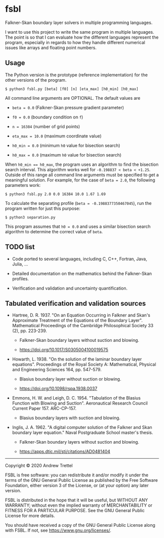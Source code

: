 fsbl
====

Falkner-Skan boundary layer solvers in multiple programming languages.

I want to use this project to write the same program in multiple languages.
The point is so that I can evaluate how the different languages represent the
program, especially in regards to how they handle different numerical issues
like arrays and floating point numbers.


## Usage

The Python version is the prototype (reference implementation) for the other
versions of the program.

    $ python3 fsbl.py [beta] [f0] [n] [eta_max] [h0_min] [h0_max]

All command line arguments are OPTIONAL.  The default values are

- `beta = 0.0` (Falkner-Skan pressure gradient parameter)

- `f0 = 0.0` (boundary condition on `f`)

- `n = 16384` (number of grid points)

- `eta_max = 10.0` (maximum coordinate value)

- `h0_min = 0.0` (minimum `h0` value for bisection search)

- `h0_max = 0.0` (maximum `h0` value for bisection search)

When `h0_min == h0_max`, the program uses an algorithm to find the bisection
search interval.  This algorithm works well for `-0.198837 < beta < +1.25`.
Outside of this range all command line arguments must be specified to get a
meaningful solution.  For example, for the case of `beta = 2.0`, the following
parameters work:

    $ python3 fsbl.py 2.0 0.0 16384 10.0 1.67 1.69

To calculate the separating profile (`beta = -0.1988377350467045`), run the
program written for just this purpose:

    $ python3 separation.py

This program assumes that `h0 = 0.0` and uses a similar bisection search
algorithm to determine the correct value of `beta`.


## TODO list

- Code ported to several languages, including C, C++, Fortran, Java, Julia, ...

- Detailed documentation on the mathematics behind the Falkner-Skan profiles.

- Verification and validation and uncertainty quantification.


## Tabulated verification and validation sources

- Hartree, D. R. 1937.  "On an Equation Occurring in Falkner and Skan's
  Approximate Treatment of the Equations of the Boundary Layer".  Mathematical
  Proceedings of the Cambridge Philosophical Society 33 (2), pp. 223-239.

    - Falkner-Skan boundary layers without suction and blowing.

    - <https://doi.org/10.1017/S0305004100019575>

- Howarth, L. 1938.  "On the solution of the laminar boundary layer equations".
  Proceedings of the Royal Society A: Mathematical, Physical and Engineering
  Sciences 164, pp. 547-579.

    - Blasius boundary layer without suction or blowing.

    - <https://doi.org/10.1098/rspa.1938.0037>

- Emmons, H. W. and Leigh, D. C. 1954.  "Tabulation of the Blasius Function
  with Blowing and Suction".  Aeronautical Research Council Current Paper 157.
  ARC-CP-157.

    - Blasius boundary layers with suction and blowing.

- Inglis, J. A. 1962.  "A digital computer solution of the Falkner and Skan
  boundary layer equation."  Naval Postgraduate School master's thesis.

    - Falkner-Skan boundary layers without suction and blowing.

    - <https://apps.dtic.mil/sti/citations/AD0481404>

-------------------------------------------------------------------------------

Copyright © 2020 Andrew Trettel

FSBL is free software: you can redistribute it and/or modify it under the terms
of the GNU General Public License as published by the Free Software Foundation,
either version 3 of the License, or (at your option) any later version.

FSBL is distributed in the hope that it will be useful, but WITHOUT ANY
WARRANTY; without even the implied warranty of MERCHANTABILITY or FITNESS FOR A
PARTICULAR PURPOSE.  See the GNU General Public License for more details.

You should have received a copy of the GNU General Public License along with
FSBL.  If not, see <https://www.gnu.org/licenses/>.
